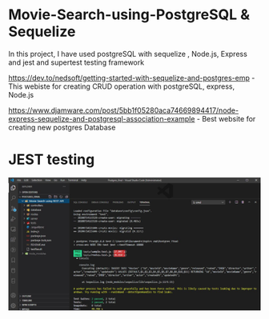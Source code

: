 # Movie-Search-using-PostgreSQL & Sequelize
In this project, I have used postgreSQL with sequelize , Node.js, Express and jest and supertest testing framework

https://dev.to/nedsoft/getting-started-with-sequelize-and-postgres-emp    - This webiste for creating CRUD operation with postgreSQL, express, Node.js


https://www.djamware.com/post/5bb1f05280aca74669894417/node-express-sequelize-and-postgresql-association-example - Best website for creating new postgres Database



# JEST testing
<img src="Images/Moviesroutes_test.JPG">


